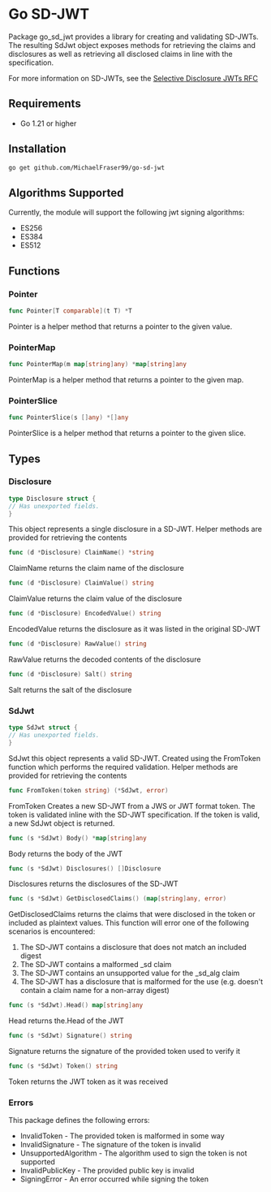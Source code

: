 # Go SD-JWT
Package go_sd_jwt provides a library for creating and validating SD-JWTs. The
resulting SdJwt object exposes methods for retrieving the claims and disclosures
as well as retrieving all disclosed claims in line with the specification.

For more information on SD-JWTs, see the [Selective Disclosure JWTs RFC](https://www.ietf.org/archive/id/draft-ietf-oauth-selective-disclosure-jwt-05.html)

## Requirements
- Go 1.21 or higher

## Installation
```bash
go get github.com/MichaelFraser99/go-sd-jwt
```

## Algorithms Supported
Currently, the module will support the following jwt signing algorithms:
- ES256
- ES384
- ES512

## Functions
### Pointer
```go
func Pointer[T comparable](t T) *T
```
Pointer is a helper method that returns a pointer to the given value.


### PointerMap
```go
func PointerMap(m map[string]any) *map[string]any
```
PointerMap is a helper method that returns a pointer to the given map.

### PointerSlice
```go
func PointerSlice(s []any) *[]any
```
PointerSlice is a helper method that returns a pointer to the given slice.


## Types
### Disclosure
```go
type Disclosure struct {
// Has unexported fields.
}
```
This object represents a single disclosure in a SD-JWT. Helper
methods are provided for retrieving the contents

```go
func (d *Disclosure) ClaimName() *string
```
ClaimName returns the claim name of the disclosure

```go
func (d *Disclosure) ClaimValue() string
```
ClaimValue returns the claim value of the disclosure

```go
func (d *Disclosure) EncodedValue() string
```
EncodedValue returns the disclosure as it was listed in the original SD-JWT

```go
func (d *Disclosure) RawValue() string
```
RawValue returns the decoded contents of the disclosure

```go
func (d *Disclosure) Salt() string
```
Salt returns the salt of the disclosure

### SdJwt
```go
type SdJwt struct {
// Has unexported fields.
}
```
SdJwt this object represents a valid SD-JWT. Created using the FromToken function
which performs the required validation. Helper methods are provided for
retrieving the contents

```go
func FromToken(token string) (*SdJwt, error)
```
FromToken Creates a new SD-JWT from a JWS or JWT format token. The token is
validated inline with the SD-JWT specification. If the token is valid,
a new SdJwt object is returned.

```go
func (s *SdJwt) Body() *map[string]any
```
Body returns the body of the JWT

```go
func (s *SdJwt) Disclosures() []Disclosure
```
Disclosures returns the disclosures of the SD-JWT

```go
func (s *SdJwt) GetDisclosedClaims() (map[string]any, error)
```
GetDisclosedClaims returns the claims that were disclosed in the token or
included as plaintext values. This function will error one of the following
scenarios is encountered:
1. The SD-JWT contains a disclosure that does not
match an included digest
2. The SD-JWT contains a malformed _sd claim
3. The SD-JWT contains an unsupported value for the _sd_alg claim
4. The SD-JWT has a disclosure that is malformed for the use (e.g. doesn't contain a claim
name for a non-array digest)

```go
func (s *SdJwt).Head() map[string]any
```
Head returns the.Head of the JWT

```go
func (s *SdJwt) Signature() string
```
Signature returns the signature of the provided token used to verify it

```go
func (s *SdJwt) Token() string
```
Token returns the JWT token as it was received

### Errors
This package defines the following errors:
- InvalidToken - The provided token is malformed in some way
- InvalidSignature - The signature of the token is invalid
- UnsupportedAlgorithm - The algorithm used to sign the token is not supported
- InvalidPublicKey - The provided public key is invalid
- SigningError - An error occurred while signing the token
